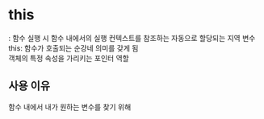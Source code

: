 # this
: 함수 실행 시 함수 내에서의 실행 컨텍스트를 참조하는 자동으로 할당되는 지역 변수
this: 함수가 호출되는 순강네 의미를 갖게 됨  
객체의 특정 속성을 가리키는 포인터 역할  



## 사용 이유
함수 내에서 내가 원하는 변수를 찾기 위해